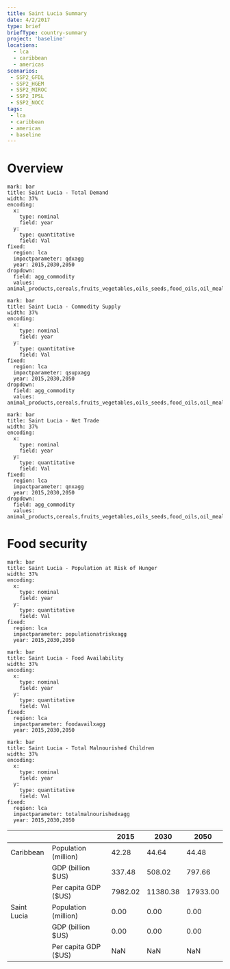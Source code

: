 ```yaml
---
title: Saint Lucia Summary
date: 4/2/2017
type: brief
briefType: country-summary
project: 'baseline'
locations:
  - lca
  - caribbean
  - americas
scenarios:
 - SSP2_GFDL
 - SSP2_HGEM
 - SSP2_MIROC
 - SSP2_IPSL
 - SSP2_NOCC
tags:
 - lca
 - caribbean
 - americas
 - baseline
---
```

# Overview 

```chart
mark: bar
title: Saint Lucia - Total Demand
width: 37%
encoding:
  x:
    type: nominal
    field: year
  y:
    type: quantitative
    field: Val
fixed:
  region: lca
  impactparameter: qdxagg
  year: 2015,2030,2050
dropdown:
  field: agg_commodity
  values: animal_products,cereals,fruits_vegetables,oils_seeds,food_oils,oil_meals,other,pulses,roots_tubers,sugar
```

```chart
mark: bar
title: Saint Lucia - Commodity Supply
width: 37%
encoding:
  x:
    type: nominal
    field: year
  y:
    type: quantitative
    field: Val
fixed:
  region: lca
  impactparameter: qsupxagg
  year: 2015,2030,2050
dropdown:
  field: agg_commodity
  values: animal_products,cereals,fruits_vegetables,oils_seeds,food_oils,oil_meals,other,pulses,roots_tubers,sugar
```

```chart
mark: bar
title: Saint Lucia - Net Trade
width: 37%
encoding:
  x:
    type: nominal
    field: year
  y:
    type: quantitative
    field: Val
fixed:
  region: lca
  impactparameter: qnxagg
  year: 2015,2030,2050
dropdown:
  field: agg_commodity
  values: animal_products,cereals,fruits_vegetables,oils_seeds,food_oils,oil_meals,other,pulses,roots_tubers,sugar
```

# Food security

```chart
mark: bar
title: Saint Lucia - Population at Risk of Hunger
width: 37%
encoding:
  x:
    type: nominal
    field: year
  y:
    type: quantitative
    field: Val
fixed:
  region: lca
  impactparameter: populationatriskxagg
  year: 2015,2030,2050
```

```chart
mark: bar
title: Saint Lucia - Food Availability
width: 37%
encoding:
  x:
    type: nominal
    field: year
  y:
    type: quantitative
    field: Val
fixed:
  region: lca
  impactparameter: foodavailxagg
  year: 2015,2030,2050
```

```chart
mark: bar
title: Saint Lucia - Total Malnourished Children
width: 37%
encoding:
  x:
    type: nominal
    field: year
  y:
    type: quantitative
    field: Val
fixed:
  region: lca
  impactparameter: totalmalnourishedxagg
  year: 2015,2030,2050
```

|   |   | 2015 | 2030 | 2050 |
|---|---|---|---|---|
| Caribbean | Population (million) | 42.28 | 44.64 | 44.48 |
|  | GDP (billion $US) | 337.48 | 508.02 | 797.66 |
|  | Per capita GDP ($US) | 7982.02 | 11380.38 | 17933.00 |
| Saint Lucia | Population (million) | 0.00 | 0.00 | 0.00 |
|  | GDP (billion $US) | 0.00 | 0.00 | 0.00 |
|  | Per capita GDP ($US) | NaN| NaN| NaN|